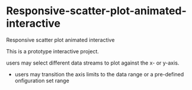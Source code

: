 # Responsive-scatter-plot-animated-interactive
Responsive scatter plot animated interactive

This is a prototype interactive project.

users may select different data streams to plot against the x- or y-axis.
- users may transition the axis limits to the data range or a pre-defined onfiguration set range
